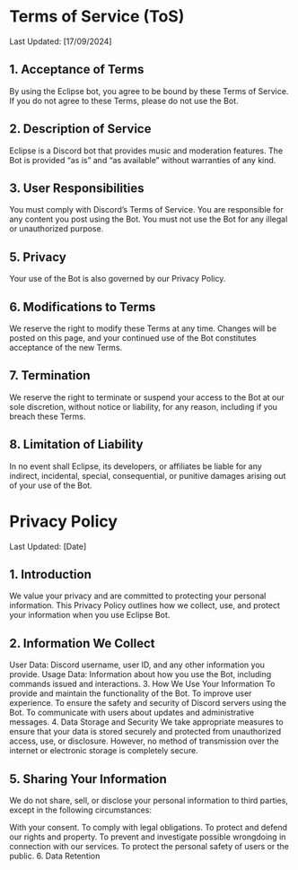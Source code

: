 # Terms of Service (ToS)
Last Updated: [17/09/2024]

## 1. Acceptance of Terms
By using the Eclipse bot, you agree to be bound by these Terms of Service. If you do not agree to these Terms, please do not use the Bot.

## 2. Description of Service
Eclipse is a Discord bot that provides music and moderation features. The Bot is provided “as is” and “as available” without warranties of any kind.

## 3. User Responsibilities
You must comply with Discord’s Terms of Service.
You are responsible for any content you post using the Bot.
You must not use the Bot for any illegal or unauthorized purpose.

## 5. Privacy
Your use of the Bot is also governed by our Privacy Policy.

## 6. Modifications to Terms
We reserve the right to modify these Terms at any time. Changes will be posted on this page, and your continued use of the Bot constitutes acceptance of the new Terms.

## 7. Termination
We reserve the right to terminate or suspend your access to the Bot at our sole discretion, without notice or liability, for any reason, including if you breach these Terms.

## 8. Limitation of Liability
In no event shall Eclipse, its developers, or affiliates be liable for any indirect, incidental, special, consequential, or punitive damages arising out of your use of the Bot.



# Privacy Policy
Last Updated: [Date]

## 1. Introduction
We value your privacy and are committed to protecting your personal information. This Privacy Policy outlines how we collect, use, and protect your information when you use Eclipse Bot.

## 2. Information We Collect
User Data: Discord username, user ID, and any other information you provide.
Usage Data: Information about how you use the Bot, including commands issued and interactions.
3. How We Use Your Information
To provide and maintain the functionality of the Bot.
To improve user experience.
To ensure the safety and security of Discord servers using the Bot.
To communicate with users about updates and administrative messages.
4. Data Storage and Security
We take appropriate measures to ensure that your data is stored securely and protected from unauthorized access, use, or disclosure. However, no method of transmission over the internet or electronic storage is completely secure.

## 5. Sharing Your Information
We do not share, sell, or disclose your personal information to third parties, except in the following circumstances:

With your consent.
To comply with legal obligations.
To protect and defend our rights and property.
To prevent and investigate possible wrongdoing in connection with our services.
To protect the personal safety of users or the public.
6. Data Retention
